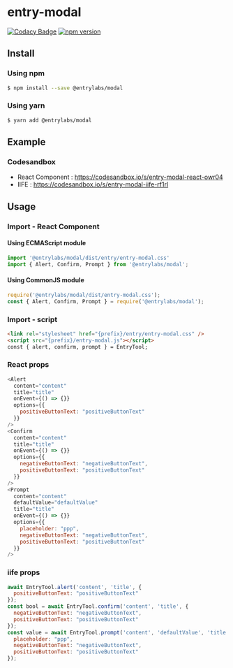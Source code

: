 # entry-modal
[![Codacy Badge](https://api.codacy.com/project/badge/Grade/783a03f8ddd54c6784bcaa3bd01c90d6)](https://www.codacy.com/gh/entrylabs/entry-modal?utm_source=github.com&amp;utm_medium=referral&amp;utm_content=entrylabs/entry-modal&amp;utm_campaign=Badge_Grade)
[![npm version](https://badge.fury.io/js/%40entrylabs%2Fmodal.svg)](https://badge.fury.io/js/%40entrylabs%2Fmodal)

## Install
### Using npm
```bash
$ npm install --save @entrylabs/modal
```
### Using yarn
```bash
$ yarn add @entrylabs/modal
```

## Example
### Codesandbox
- React Component : https://codesandbox.io/s/entry-modal-react-owr04
- IIFE : https://codesandbox.io/s/entry-modal-iife-rf1rl

## Usage
### Import - React Component
#### Using ECMAScript module
```javascript
import '@entrylabs/modal/dist/entry/entry-modal.css'
import { Alert, Confirm, Prompt } from '@entrylabs/modal';
```

#### Using CommonJS module
```javascript
require('@entrylabs/modal/dist/entry-modal.css');
const { Alert, Confirm, Prompt } = require('@entrylabs/modal');
```

### Import - script
```html
<link rel="stylesheet" href="{prefix}/entry/entry-modal.css" />
<script src="{prefix}/entry-modal.js"></script>
const { alert, confirm, prompt } = EntryTool;
```

### React props
``` javascript
<Alert
  content="content"
  title="title"
  onEvent={() => {}}
  options={{ 
    positiveButtonText: "positiveButtonText"
  }}
/>
<Confirm
  content="content"
  title="title"
  onEvent={() => {}}
  options={{ 
    negativeButtonText: "negativeButtonText",
    positiveButtonText: "positiveButtonText"
  }}
/>
<Prompt
  content="content"
  defaultValue="defaultValue"
  title="title"
  onEvent={() => {}}
  options={{ 
    placeholder: "ppp",
    negativeButtonText: "negativeButtonText",
    positiveButtonText: "positiveButtonText"
  }}
/>
```

### iife props
```javascript
await EntryTool.alert('content', 'title', {
  positiveButtonText: "positiveButtonText"
});
const bool = await EntryTool.confirm('content', 'title', {
  negativeButtonText: "negativeButtonText",
  positiveButtonText: "positiveButtonText"
});
const value = await EntryTool.prompt('content', 'defaultValue', 'title', {
  placeholder: "ppp",
  negativeButtonText: "negativeButtonText",
  positiveButtonText: "positiveButtonText"
});
```
